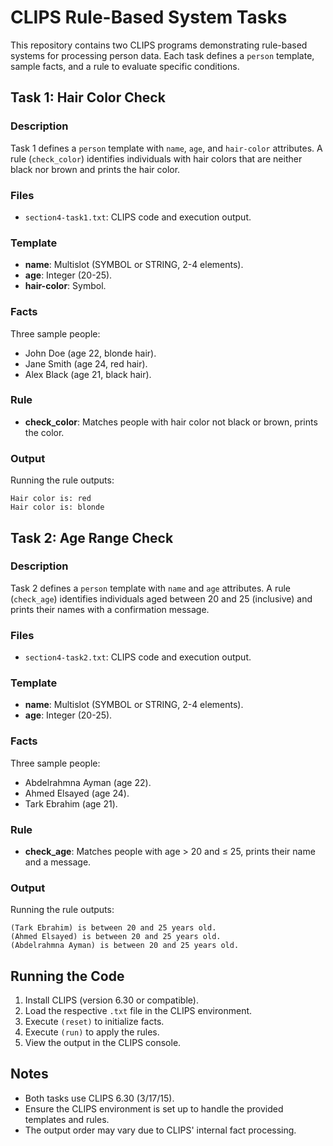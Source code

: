 # CLIPS Rule-Based System Tasks

This repository contains two CLIPS programs demonstrating rule-based systems for processing person data. Each task defines a `person` template, sample facts, and a rule to evaluate specific conditions.

## Task 1: Hair Color Check

### Description
Task 1 defines a `person` template with `name`, `age`, and `hair-color` attributes. A rule (`check_color`) identifies individuals with hair colors that are neither black nor brown and prints the hair color.

### Files
- `section4-task1.txt`: CLIPS code and execution output.

### Template
- **name**: Multislot (SYMBOL or STRING, 2-4 elements).
- **age**: Integer (20-25).
- **hair-color**: Symbol.

### Facts
Three sample people:
- John Doe (age 22, blonde hair).
- Jane Smith (age 24, red hair).
- Alex Black (age 21, black hair).

### Rule
- **check_color**: Matches people with hair color not black or brown, prints the color.

### Output
Running the rule outputs:
```
Hair color is: red
Hair color is: blonde
```

## Task 2: Age Range Check

### Description
Task 2 defines a `person` template with `name` and `age` attributes. A rule (`check_age`) identifies individuals aged between 20 and 25 (inclusive) and prints their names with a confirmation message.

### Files
- `section4-task2.txt`: CLIPS code and execution output.

### Template
- **name**: Multislot (SYMBOL or STRING, 2-4 elements).
- **age**: Integer (20-25).

### Facts
Three sample people:
- Abdelrahmna Ayman (age 22).
- Ahmed Elsayed (age 24).
- Tark Ebrahim (age 21).

### Rule
- **check_age**: Matches people with age > 20 and ≤ 25, prints their name and a message.

### Output
Running the rule outputs:
```
(Tark Ebrahim) is between 20 and 25 years old.
(Ahmed Elsayed) is between 20 and 25 years old.
(Abdelrahmna Ayman) is between 20 and 25 years old.
```

## Running the Code
1. Install CLIPS (version 6.30 or compatible).
2. Load the respective `.txt` file in the CLIPS environment.
3. Execute `(reset)` to initialize facts.
4. Execute `(run)` to apply the rules.
5. View the output in the CLIPS console.

## Notes
- Both tasks use CLIPS 6.30 (3/17/15).
- Ensure the CLIPS environment is set up to handle the provided templates and rules.
- The output order may vary due to CLIPS' internal fact processing.
